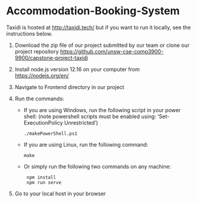 # Accommodation-Booking-System

Taxidi is hosted at http://taxidi.tech/ but if you want to run it locally, see the instructions below.

1. Download the zip file of our project submitted by our team or clone our project repository https://github.com/unsw-cse-comp3900-9900/capstone-project-taxidi

2. Install node.js version 12.16  on your computer from
https://nodejs.org/en/

3. Navigate to Frontend directory in our project

4. Run the commands:
   - If you are using Windows, run the following script in your power shell: (note powershell scripts must be enabled using: ‘Set-ExecutionPolicy Unrestricted’)
      ```
      ./makePowerShell.ps1
      ```   
   - If you are using Linux, run the following command:
      ``` 
      make
      ```
   - Or simply run the following two commands on any machine: 
      ```
	   npm install
	   npm run serve
      ``` 
4. Go to your local host in your browser

